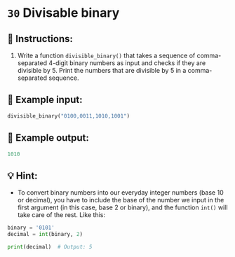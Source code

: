 # `30` Divisable binary

## 📝 Instructions:

1. Write a function `divisible_binary()` that takes a sequence of comma-separated 4-digit binary numbers as input and checks if they are divisible by 5. Print the numbers that are divisible by 5 in a comma-separated sequence.

## 📎 Example input:

```py
divisible_binary("0100,0011,1010,1001")
```

## 📎 Example output:

```py
1010
```

## 💡 Hint:

+ To convert binary numbers into our everyday integer numbers (base 10 or decimal), you have to include the base of the number we input in the first argument (in this case, base 2 or binary), and the function `int()` will take care of the rest. Like this:

```py
binary = '0101'
decimal = int(binary, 2)

print(decimal)  # Output: 5
```
